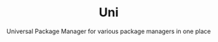 <div align="center">

# Uni

Universal Package Manager for various package managers in one place

</div>
